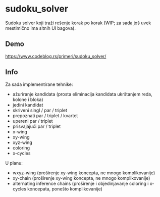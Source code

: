 # sudoku_solver

Sudoku solver koji traži rešenje korak po korak (WIP; za sada još uvek mestimično ima sitnih UI bagova).

## Demo

https://www.codeblog.rs/primeri/sudoku_solver/

## Info

Za sada implementirane tehnike:

- ažuriranje kandidata (prosta eliminacija kandidata ukrštanjem reda, kolone i bloka)
- jedini kandidat
- skriveni singl / par / triplet
- prepoznati par / triplet / kvartet
- upereni par / triplet
- prisvajajući par / triplet
- x-wing
- xy-wing
- xyz-wing
- coloring
- x-cycles

U planu:

- wxyz-wing (proširenje xy-wing koncepta, ne mnogo komplikovanije)
- xy-chain (proširenje xy-wing koncepta, ne mnogo komplikovanije)
- alternating inference chains (proširenje i objedinjavanje coloring i x-cycles koncepata, ponešto komplikovanije)
